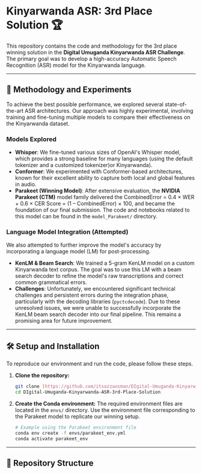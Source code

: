 # Kinyarwanda ASR: 3rd Place Solution 🏆

This repository contains the code and methodology for the 3rd place winning solution in the **Digital Umuganda Kinyarwanda ASR Challenge**. The primary goal was to develop a high-accuracy Automatic Speech Recognition (ASR) model for the Kinyarwanda language.

---

## 🚀 Methodology and Experiments

To achieve the best possible performance, we explored several state-of-the-art ASR architectures. Our approach was highly experimental, involving training and fine-tuning multiple models to compare their effectiveness on the Kinyarwanda dataset.

### Models Explored
- **Whisper**: We fine-tuned various sizes of OpenAI's Whisper model, which provides a strong baseline for many languages (using the default tokenizer and a customized tokenizer)or Kinyarwanda).
- **Conformer**: We experimented with Conformer-based architectures, known for their excellent ability to capture both local and global features in audio.
- **Parakeet (Winning Model)**: After extensive evaluation, the **NVIDIA Parakeet (CTM)** model family delivered the CombinedError = 0.4 × WER + 0.6 × CER
Score = (1 – CombinedError) × 100, and became the foundation of our final submission. The code and notebooks related to this model can be found in the `model_Parakeet/` directory.

### Language Model Integration (Attempted)
We also attempted to further improve the model's accuracy by incorporating a language model (LM) for post-processing.

- **KenLM & Beam Search**: We trained a 5-gram KenLM model on a custom Kinyarwanda text corpus. The goal was to use this LM with a beam search decoder to refine the model's raw transcriptions and correct common grammatical errors.
- **Challenges**: Unfortunately, we encountered significant technical challenges and persistent errors during the integration phase, particularly with the decoding libraries (`pyctcdecode`). Due to these unresolved issues, we were unable to successfully incorporate the KenLM beam search decoder into our final pipeline. This remains a promising area for future improvement.

---

## 🛠️ Setup and Installation

To reproduce our environment and run the code, please follow these steps.

1.  **Clone the repository:**
    ```bash
    git clone [https://github.com/itsazzaosman/DIgital-Umuganda-Kinyarwanda-ASR-3rd-Place-Solution.git](https://github.com/itsazzaosman/DIgital-Umuganda-Kinyarwanda-ASR-3rd-Place-Solution.git)
    cd DIgital-Umuganda-Kinyarwanda-ASR-3rd-Place-Solution
    ```

2.  **Create the Conda environment:**
    The required environment files are located in the `envs/` directory. Use the environment file corresponding to the Parakeet model to replicate our winning setup.
    ```bash
    # Example using the Parakeet environment file
    conda env create -f envs/parakeet_env.yml 
    conda activate parakeet_env
    ```

---

## 📂 Repository Structure
